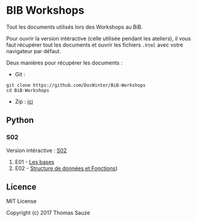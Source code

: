 # BIB Workshops

Tout les documents utilisés lors des Workshops au BiB.

Pour ouvrir la version intéractive (celle utilisée pendant les ateliers), il vous
faut récupérer tout les documents et ouvrir les fichiers `.html` avec votre
navigateur par défaut.

Deux manières pour récupérer les documents :

- Git :
```
git clone https://github.com/DocWinter/BiB-Workshops
cd BiB-Workshops
```

- Zip : [ici](https://github.com/DocWinter/BiB-Workshops/archive/master.zip)

## Python

### S02

Version intéractive : [S02](https://github.com/DocWinter/BiB-Workshops/tree/master/python/S02/web)

1. E01 - [Les bases](https://github.com/DocWinter/BiB-Workshops/blob/master/python/S02/E01.pdf)
2. E02 - [Structure de données et Fonctions](https://github.com/DocWinter/BiB-Workshops/blob/master/python/S02/E02.pdf))

## Licence

MIT License

Copyright (c) 2017 Thomas Sauze
